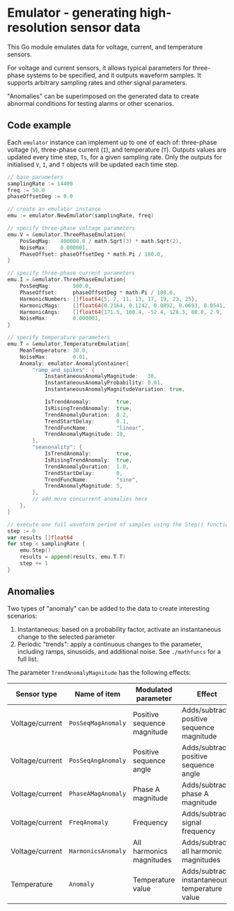 # Emulator - generating high-resolution sensor data

This Go module emulates data for voltage, current, and temperature sensors.

For voltage and current sensors, it allows typical parameters for three-phase systems to be specified, and it outputs waveform samples. It supports arbitrary sampling rates and other signal parameters.

"Anomalies" can be superimposed on the generated data to create abnormal conditions for testing alarms or other scenarios.

## Code example

Each `emulator` instance can implement up to one of each of: three-phase voltage (`V`), three-phase current (`I`), and temperature (`T`). Outputs values are updated every time step, `Ts`, for a given sampling rate. Only the outputs for initialised `V`, `I`, and `T` objects will be updated each time step.

```go
// base parameters
samplingRate := 14400
freq := 50.0
phaseOffsetDeg := 0.0

// create an emulator instance
emu := emulator.NewEmulator(samplingRate, freq)

// specify three-phase voltage parameters
emu.V = &emulator.ThreePhaseEmulation{
    PosSeqMag:   400000.0 / math.Sqrt(3) * math.Sqrt(2),
    NoiseMax:    0.000001,
    PhaseOffset: phaseOffsetDeg * math.Pi / 180.0,
}

// specify three-phase current parameters
emu.I = &emulator.ThreePhaseEmulation{
    PosSeqMag:       500.0,
    PhaseOffset:     phaseOffsetDeg * math.Pi / 180.0,
    HarmonicNumbers: []float64{5, 7, 11, 13, 17, 19, 23, 25},
    HarmonicMags:    []float64{0.2164, 0.1242, 0.0892, 0.0693, 0.0541, 0.0458, 0.0370, 0.0332},
    HarmonicAngs:    []float64{171.5, 100.4, -52.4, 128.3, 80.0, 2.9, -146.8, 133.9},
    NoiseMax:        0.000001,
}

// specify temperature parameters
emu.T = &emulator.TemperatureEmulation{
    MeanTemperature: 30.0,
    NoiseMax:        0.01,
    Anomaly: emulator.AnomalyContainer{
        "ramp_and_spikes": {
            InstantaneousAnomalyMagnitude:   30,
            InstantaneousAnomalyProbability: 0.01,
            InstantaneousAnomalyMagnitudeVariation: true,

            IsTrendAnomaly:        true,
            IsRisingTrendAnomaly:  true,
            TrendAnomalyDuration:  0.2,
            TrendStartDelay:       0.1,
            TrendFuncName:         "linear",
            TrendAnomalyMagnitude: 10,
        },
        "seasonality": {
            IsTrendAnomaly:        true,
            IsRisingTrendAnomaly:  true,
            TrendAnomalyDuration:  1.0,
            TrendStartDelay:       0,
            TrendFuncName:         "sine",
            TrendAnomalyMagnitude: 5,
        },
        // add more concurrent anomalies here
    },
}

// execute one full waveform period of samples using the Step() function
step := 0
var results []float64
for step < samplingRate {
    emu.Step()
    results = append(results, emu.T.T)
    step += 1
}
```

## Anomalies

Two types of "anomaly" can be added to the data to create interesting scenarios:
1. Instantaneous: based on a probability factor, activate an instantaneous change to the selected parameter
2. Periodic "trends": apply a continuous changes to the parameter, including ramps, sinusoids, and additional noise. See `./mathfuncs` for a full list.

The parameter `TrendAnomalyMagnitude` has the following effects:

| Sensor type     | Name of item       | Modulated parameter         | Effect                                         | Units         |
| --------------- | ------------------ | --------------------------- | ---------------------------------------------- | ------------- |
| Voltage/current | `PosSeqMagAnomaly` | Positive sequence magnitude | Adds/subtracts positive sequence magnitude     | Volts or Amps |
| Voltage/current | `PosSeqAngAnomaly` | Positive sequence angle     | Adds/subtracts positive sequence angle         | Degrees       |
| Voltage/current | `PhaseAMagAnomaly` | Phase A magnitude           | Adds/subtracts phase A magnitude               | Volts or Amps |
| Voltage/current | `FreqAnomaly`      | Frequency                   | Adds/subtracts signal frequency                | Hz            |
| Voltage/current | `HarmonicsAnomaly` | All harmonics magnitudes    | Adds/subtracts all harmonic magnitudes         | per unit      |
| Temperature     | `Anomaly`          | Temperature value           | Adds/subtracts instantaneous temperature value | Degrees C     |
